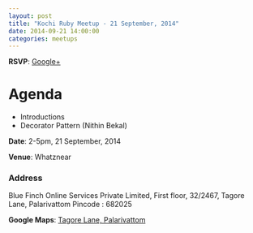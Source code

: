 ```yaml
---
layout: post
title: "Kochi Ruby Meetup - 21 September, 2014"
date: 2014-09-21 14:00:00
categories: meetups
---
```


**RSVP**: [Google+](https://plus.google.com/u/0/events/cuv7dkigurk00ikefmcpt1ml6po)

# Agenda

* Introductions
* Decorator Pattern (Nithin Bekal)

**Date**: 2-5pm, 21 September, 2014

**Venue**: Whatznear

### Address

Blue Finch Online Services Private Limited,
First floor, 32/2467, 
Tagore Lane,
Palarivattom
Pincode : 682025

**Google Maps**: [Tagore Lane, Palarivattom](https://www.google.co.in/maps/place/10%C2%B000%2715.3%22N+76%C2%B018%2722.5%22E/@10.0042378,76.306246,15z/data=!4m2!3m1!1s0x0:0x0?hl=en)
